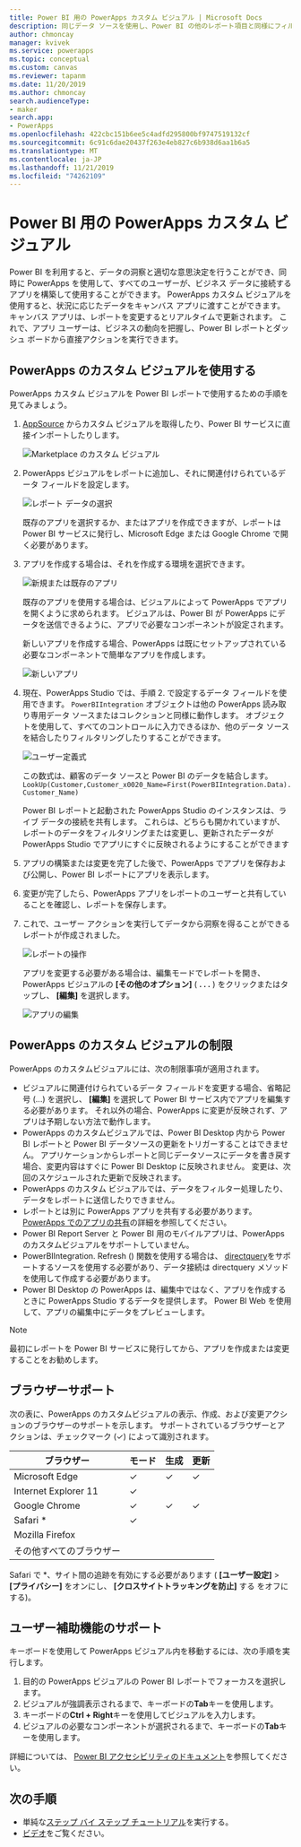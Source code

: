 ```yaml
---
title: Power BI 用の PowerApps カスタム ビジュアル | Microsoft Docs
description: 同じデータ ソースを使用し、Power BI の他のレポート項目と同様にフィルタリングできるキャンバス アプリの埋め込みに関する手順と制限
author: chmoncay
manager: kvivek
ms.service: powerapps
ms.topic: conceptual
ms.custom: canvas
ms.reviewer: tapanm
ms.date: 11/20/2019
ms.author: chmoncay
search.audienceType:
- maker
search.app:
- PowerApps
ms.openlocfilehash: 422cbc151b6ee5c4adfd295800bf9747519132cf
ms.sourcegitcommit: 6c91c6dae20437f263e4eb827c6b938d6aa1b6a5
ms.translationtype: MT
ms.contentlocale: ja-JP
ms.lasthandoff: 11/21/2019
ms.locfileid: "74262109"
---
```

# <a name="powerapps-custom-visual-for-power-bi"></a>Power BI 用の PowerApps カスタム ビジュアル

Power BI を利用すると、データの洞察と適切な意思決定を行うことができ、同時に PowerApps を使用して、すべてのユーザーが、ビジネス データに接続するアプリを構築して使用することができます。 PowerApps カスタム ビジュアルを使用すると、状況に応じたデータをキャンバス アプリに渡すことができます。キャンバス アプリは、レポートを変更するとリアルタイムで更新されます。 これで、アプリ ユーザーは、ビジネスの動向を把握し、Power BI レポートとダッシュ ボードから直接アクションを実行できます。

## <a name="using-the-powerapps-custom-visual"></a>PowerApps のカスタム ビジュアルを使用する

PowerApps カスタム ビジュアルを Power BI レポートで使用するための手順を見てみましょう。

1. [AppSource](https://appsource.microsoft.com/product/power-bi-visuals/WA104381378?tab=Overview) からカスタム ビジュアルを取得したり、Power BI サービスに直接インポートしたりします。

    ![Marketplace のカスタム ビジュアル](./media/powerapps-custom-visual/powerapps-store.png) 

2. PowerApps ビジュアルをレポートに追加し、それに関連付けられているデータ フィールドを設定します。

    ![レポート データの選択](./media/powerapps-custom-visual/add-visual-set-data.png)

    既存のアプリを選択するか、またはアプリを作成できますが、レポートは Power BI サービスに発行し、Microsoft Edge または Google Chrome で開く必要があります。

3.  アプリを作成する場合は、それを作成する環境を選択できます。

    ![新規または既存のアプリ](./media/powerapps-custom-visual/create-new-or-choose-app.png)

    既存のアプリを使用する場合は、ビジュアルによって PowerApps でアプリを開くように求められます。 ビジュアルは、Power BI が PowerApps にデータを送信できるように、アプリで必要なコンポーネントが設定されます。

    新しいアプリを作成する場合、PowerApps は既にセットアップされている必要なコンポーネントで簡単なアプリを作成します。

    ![新しいアプリ](./media/powerapps-custom-visual/new-app.png)

4. 現在、PowerApps Studio では、手順 2. で設定するデータ フィールドを使用できます。 `PowerBIIntegration` オブジェクトは他の PowerApps 読み取り専用データ ソースまたはコレクションと同様に動作します。 オブジェクトを使用して、すべてのコントロールに入力できるほか、他のデータ ソースを結合したりフィルタリングしたりすることができます。

    ![ユーザー定義式](./media/powerapps-custom-visual/custom-formula.png)

    この数式は、顧客のデータ ソースと Power BI のデータを結合します。`LookUp(Customer,Customer_x0020_Name=First(PowerBIIntegration.Data).Customer_Name)`

   Power BI レポートと起動された PowerApps Studio のインスタンスは、ライブ データの接続を共有します。 これらは、どちらも開かれていますが、レポートのデータをフィルタリングまたは変更し、更新されたデータが PowerApps Studio でアプリにすぐに反映されるようにすることができます

5. アプリの構築または変更を完了した後で、PowerApps でアプリを保存および公開し、Power BI レポートにアプリを表示します。

6. 変更が完了したら、PowerApps アプリをレポートのユーザーと共有していることを確認し、レポートを保存します。

7. これで、ユーザー アクションを実行してデータから洞察を得ることができるレポートが作成されました。

    ![レポートの操作](./media/powerapps-custom-visual/working-report.gif)

    アプリを変更する必要がある場合は、編集モードでレポートを開き、PowerApps ビジュアルの **[その他のオプション]** ( **. . .** ) をクリックまたはタップし、 **[編集]** を選択します。

    ![アプリの編集](./media/powerapps-custom-visual/edit-app.png)

## <a name="limitations-of-the-powerapps-custom-visual"></a>PowerApps のカスタム ビジュアルの制限

PowerApps のカスタムビジュアルには、次の制限事項が適用されます。

- ビジュアルに関連付けられているデータ フィールドを変更する場合、省略記号 (...) を選択し、 **[編集]** を選択して Power BI サービス内でアプリを編集する必要があります。 それ以外の場合、PowerApps に変更が反映されず、アプリは予期しない方法で動作します。
- PowerApps のカスタムビジュアルでは、Power BI Desktop 内から Power BI レポートと Power BI データソースの更新をトリガーすることはできません。 アプリケーションからレポートと同じデータソースにデータを書き戻す場合、変更内容はすぐに Power BI Desktop に反映されません。 変更は、次回のスケジュールされた更新で反映されます。
- PowerApps のカスタム ビジュアルでは、データをフィルター処理したり、データをレポートに送信したりできません。
- レポートとは別に PowerApps アプリを共有する必要があります。 [PowerApps でのアプリの共有](share-app.md)の詳細を参照してください。
- Power BI Report Server と Power BI 用のモバイルアプリは、PowerApps のカスタムビジュアルをサポートしていません。
- PowerBIIntegration. Refresh () 関数を使用する場合は、 [directquery](https://docs.microsoft.com/power-bi/desktop-directquery-data-sources)をサポートするソースを使用する必要があり、データ接続は directquery メソッドを使用して作成する必要があります。
- Power BI Desktop の PowerApps は、編集中ではなく、アプリを作成するときに PowerApps Studio するデータを提供します。 Power BI Web を使用して、アプリの編集中にデータをプレビューします。

> [!NOTE]
> 最初にレポートを Power BI サービスに発行してから、アプリを作成または変更することをお勧めします。

## <a name="browser-support"></a>ブラウザーサポート

次の表に、PowerApps のカスタムビジュアルの表示、作成、および変更アクションのブラウザーのサポートを示します。 サポートされているブラウザーとアクションは、チェックマーク (&check;) によって識別されます。

|ブラウザー|モード|生成|更新
|-|-|-|-
|Microsoft Edge|&check;|&check;|&check;
|Internet Explorer 11|&check;
|Google Chrome|&check;|&check;|&check;
|Safari \*|&check;
|Mozilla Firefox
|その他すべてのブラウザー

Safari で \*、サイト間の追跡を有効にする必要があります ( **[ユーザー設定]**  >  **[プライバシー]** をオンにし、 **[クロスサイトトラッキングを防止]** する をオフにする)。

## <a name="accessibility-support"></a>ユーザー補助機能のサポート

キーボードを使用して PowerApps ビジュアル内を移動するには、次の手順を実行します。

1. 目的の PowerApps ビジュアルの Power BI レポートでフォーカスを選択します。
2. ビジュアルが強調表示されるまで、キーボードの**Tab**キーを使用します。
3. キーボードの**Ctrl + Right**キーを使用してビジュアルを入力します。
3. ビジュアルの必要なコンポーネントが選択されるまで、キーボードの**Tab**キーを使用します。

詳細については、 [Power BI アクセシビリティのドキュメント]( https://docs.microsoft.com/power-bi/desktop-accessibility)を参照してください。


## <a name="next-steps"></a>次の手順

* 単純な[ステップ バイ ステップ チュートリアル](embed-powerapps-powerbi.md)を実行する。
* [ビデオ](https://aka.ms/powerappscustomvisualvideo)をご覧ください。
